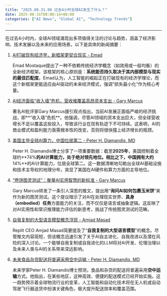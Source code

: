 ```yaml
---
title: "2025.08.31.08 过去4小时全球AI发生了什么？"
date: 2025-08-31T08:00:14+08:00
categories: ["AI News", "Global AI", "Technology Trends"]
---
```


---

在过去4小时内，全球AI领域涌现出多项值得关注的讨论与趋势，涵盖了经济影响、技术发展以及未来的应用场景。以下是具体的新闻摘要：

1.  [AI打破现有经济学，新框架更契合现实 - Emad](https://x.com/EMostaque/status/1961882797846446127)

    Emad Mostaque提出了一种不依赖传统经济学概念（如效用或一般均衡）的全新经济框架。该框架的核心原则是：**系统能否持久取决于其内部模型与现实的最佳匹配度**。Emad认为，人工智能的崛起正在打破现有的经济学理论，而这个新框架更能适应由AI驱动的未来经济模式，强调“损失最小化”作为核心考量。

2.  [AI经济面临“收入墙”危机，营收难覆盖高昂资本支出 - Gary Marcus](https://x.com/GaryMarcus/status/1961888208431784109)

    著名AI批评家Gary Marcus援引观点指出，当前AI发展正面临严峻的经济挑战，即**“收入墙”危机**。他强调，尽管AI领域的资本支出巨大，但全球营收增长不足以覆盖这些投入，导致该行业在现有轨迹下不可持续。这表明，AI的商业模式和盈利能力亟需根本性的改变，否则将很快撞上经济增长的瓶颈。

3.  [美国主导全球AI算力，中国位居第二 - Peter H. Diamandis, MD](https://x.com/PeterDiamandis/status/1961897092323917976)

    Peter H. Diamandis博士分享了一项重要数据：截至**2025年**，美国控制着全球约**74%**的AI计算能力，处于绝对领先地位。相比之下，中国拥有大约**14%**的AI计算能力，位居全球第二。这一数据清晰地勾勒出全球AI基础设施和技术主导权的地理分布，突显了美国在AI硬件和算力方面的主导地位。

4.  [“卷饼图灵测试”：衡量AI实用智慧的新标准 - Gary Marcus](https://x.com/GaryMarcus/status/1961907093029683546)

    Gary Marcus转发了一条引人深思的推文，提出用“**询问AI如何包裹玉米饼**”来作为新的图灵测试。这个提议暗示了对AI在处理现实世界、**具身（embodied）任务**方面能力的关注，而不仅仅是语言或抽象逻辑。这反映了对AI实用性和常识推理能力评估的新思考，挑战了传统图灵测试的范畴。

5.  [自我复制的大型语言模型概念浮现 - Amjad Masad](https://x.com/amasad/status/1961907450166075402)

    Replit CEO Amjad Masad简要提及了“**自我复制的大型语言模型**”的概念。尽管推文内容简短，但该概念迅速引发了关于AI自主进化、自我改进以及潜在风险的深入讨论。一个能够自我复制或自我进化的LLM将对AI开发、伦理治理以及未来人类与AI的关系带来深远影响。

6.  [未来食品杂货配送将普遍采用空中运输 - Peter H. Diamandis, MD](https://x.com/PeterDiamandis/status/1961927323596243261)

    未来学家Peter H. Diamandis博士预测，食品和杂货的配送将普遍采用**空中运输**方式。他指出，在某些地区，这种高效、便捷的配送模式已经开始实施。这一趋势预示着全球物流行业的变革，人工智能和自动化技术将在无人机或自动驾驶飞行器送货中扮演关键角色，极大提升配送效率和覆盖范围。